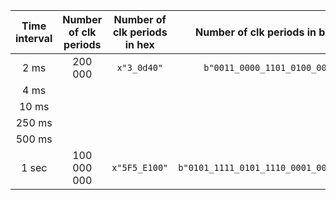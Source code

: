 | **Time interval** | **Number of clk periods** | **Number of clk periods in hex** |   **Number of clk periods in binary**   |
| :---------------: | :-----------------------: | :------------------------------: | :-------------------------------------: |
|     2&nbsp;ms     |          200 000          |           `x"3_0d40"`            |      `b"0011_0000_1101_0100_0000"`      |
|     4&nbsp;ms     |                           |                                  |                                         |
|    10&nbsp;ms     |                           |                                  |                                         |
|    250&nbsp;ms    |                           |                                  |                                         |
|    500&nbsp;ms    |                           |                                  |                                         |
|    1&nbsp;sec     |        100 000 000        |          `x"5F5_E100"`           | `b"0101_1111_0101_1110_0001_0000_0000"` |